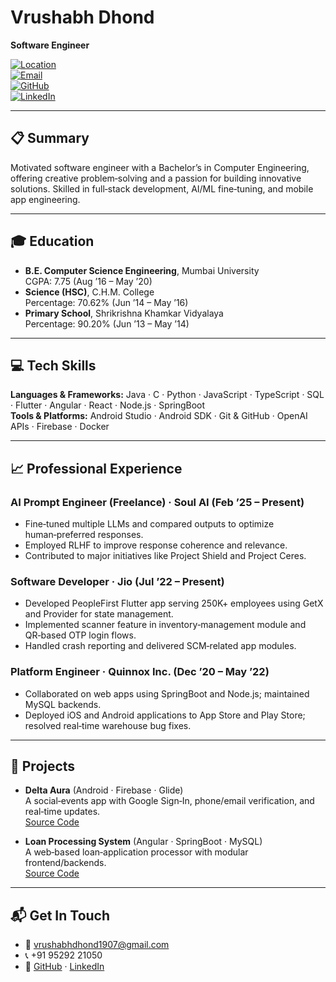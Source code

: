 # Vrushabh Dhond  
**Software Engineer**  

[![Location](https://img.shields.io/badge/📍-Mumbai%2C%20India-blue)]()  
[![Email](https://img.shields.io/badge/✉️-vrushabhdhond1907%40gmail.com-green)]()  
[![GitHub](https://img.shields.io/badge/GitHub-@vrushabhd-blue?logo=github)](https://github.com/vrushabhd)  
[![LinkedIn](https://img.shields.io/badge/LinkedIn-@vrushabhdhond-blue?logo=linkedin)](https://www.linkedin.com/in/vrushabhdhond)  

---

## 📋 Summary  
Motivated software engineer with a Bachelor’s in Computer Engineering, offering creative problem‑solving and a passion for building innovative solutions. Skilled in full‑stack development, AI/ML fine‑tuning, and mobile app engineering.

---

## 🎓 Education  
- **B.E. Computer Science Engineering**, Mumbai University  
  CGPA: 7.75 (Aug ’16 – May ’20)  
- **Science (HSC)**, C.H.M. College  
  Percentage: 70.62% (Jun ’14 – May ’16)  
- **Primary School**, Shrikrishna Khamkar Vidyalaya  
  Percentage: 90.20% (Jun ’13 – May ’14)  

---

## 💻 Tech Skills  
**Languages & Frameworks:** Java · C · Python · JavaScript · TypeScript · SQL · Flutter · Angular · React · Node.js · SpringBoot  
**Tools & Platforms:** Android Studio · Android SDK · Git & GitHub · OpenAI APIs · Firebase · Docker  

---

## 📈 Professional Experience  

### AI Prompt Engineer (Freelance) · Soul AI (Feb ’25 – Present)  
- Fine‑tuned multiple LLMs and compared outputs to optimize human‑preferred responses.  
- Employed RLHF to improve response coherence and relevance.  
- Contributed to major initiatives like Project Shield and Project Ceres.  

### Software Developer · Jio (Jul ’22 – Present)  
- Developed PeopleFirst Flutter app serving 250K+ employees using GetX and Provider for state management.  
- Implemented scanner feature in inventory‑management module and QR‑based OTP login flows.  
- Handled crash reporting and delivered SCM‑related app modules.  

### Platform Engineer · Quinnox Inc. (Dec ’20 – May ’22)  
- Collaborated on web apps using SpringBoot and Node.js; maintained MySQL backends.  
- Deployed iOS and Android applications to App Store and Play Store; resolved real‑time warehouse bug fixes.  

---

## 🚀 Projects  

- **Delta Aura** (Android · Firebase · Glide)  
  A social‑events app with Google Sign‑In, phone/email verification, and real‑time updates.  
  [Source Code](https://github.com/vrushabhd/DeltaAura)  

- **Loan Processing System** (Angular · SpringBoot · MySQL)  
  A web‑based loan‑application processor with modular frontend/backends.  
  [Source Code](https://github.com/vrushabhd/Loan-Processing-System)  

---

## 📬 Get In Touch  
- 📧 vrushabhdhond1907@gmail.com  
- 📞 +91 95292 21050  
- 🔗 [GitHub](https://github.com/vrushabhd) · [LinkedIn](https://www.linkedin.com/in/vrushabhdhond)  
